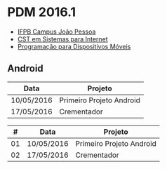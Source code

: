 # PDM 2016.1

- [IFPB Campus João Pessoa](http://www.ifpb.edu.br/campi/campi/joao-pessoa)
- [CST em Sistemas para Internet](http://www.ifpb.edu.br/campi/joao-pessoa/cursos/cursos-superiores-de-tecnologia/sistemas-para-internet)
- [Programação para Dispositivos Móveis](http://pdm.valeriacavalcanti.com.br)

## Android

Data | Projeto
--- | ---
10/05/2016 | Primeiro Projeto Android
17/05/2016 | Crementador

\# | Data | Projeto
--- | --- | ---
01 | 10/05/2016 | Primeiro Projeto Android
02 | 17/05/2016 | Crementador
